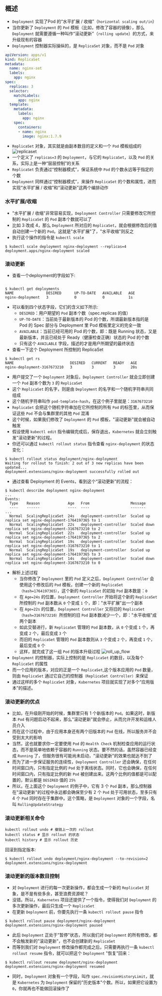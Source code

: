 ## 概述
- `Deployment` 实现了Pod 的“水平扩展 / 收缩”（`horizontal scaling out/in`）
- 当你更新了 `Deployment` 的 `Pod` 模板（比如，修改了容器的镜像），那么 `Deployment` 就需要遵循一种叫作“滚动更新”（`rolling update`）的方式，来升级现有的容器
- `Deployment` 控制器实际操纵的，是 `ReplicaSet` 对象，而不是 `Pod` 对象
```yaml
apiVersion: apps/v1
kind: ReplicaSet
metadata:
  name: nginx-set
  labels:
    app: nginx
spec:
  replicas: 3
  selector:
    matchLabels:
      app: nginx
  template:
    metadata:
      labels:
        app: nginx
    spec:
      containers:
      - name: nginx
        image: nginx:1.7.9
```
- `ReplicaSet` 对象，其实就是由副本数目的定义和一个 `Pod` 模板组成的
![replicaset](https://github.com/com-wushuang/goBasic/blob/main/image/replicaset.webp)
- 一个定义了 `replicas=3` 的 `Deployment`，与它的 `ReplicaSet`，以及 `Pod` 的关系，实际上是一种“层层控制”的关系
- `ReplicaSet` 负责通过“控制器模式”，保证系统中 `Pod` 的个数永远等于指定的个数
- `Deployment` 同样通过“控制器模式”，来操作 `ReplicaSet` 的个数和属性，进而实现“水平扩展 / 收缩”和“滚动更新”这两个编排动作

### 水平扩展/收缩
- "水平扩展 / 收缩"非常容易实现，`Deployment Controller` 只需要修改它所控制的 `ReplicaSet` 的 `Pod` 副本个数就可以了
- 比如 3 改成 4，那么 `Deployment` 所对应的 `ReplicaSet`，就会根据修改后的值自动创建一个新的 `Pod`。这就是"水平扩展"了，"水平收缩"则反之
- 执行这个操作的指令是 `kubectl scale`
```shell
$ kubectl scale deployment nginx-deployment --replicas=4
deployment.apps/nginx-deployment scaled
```

### 滚动更新
- 查看一个deployment的字段如下:
```shell

$ kubectl get deployments
NAME               DESIRED      UP-TO-DATE   AVAILABLE   AGE
nginx-deployment   3            0            0           1s
```
- 可以看到四个状态字段，它们的含义如下所示:
  - `DESIRED`：用户期望的 `Pod` 副本个数（spec.replicas 的值）
  - `UP-TO-DATE`：当前处于最新版本的 Pod 的个数，所谓最新版本指的是 Pod 的 Spec 部分与 Deployment 里 Pod 模板里定义的完全一致
  - `AVAILABLE`：当前已经可用的 Pod 的个数，即：既是 Running 状态，又是最新版本，并且已经处于 Ready（健康检查正确）状态的 Pod 的个数
  - 只有这个 `AVAILABLE` 字段，描述的才是用户所期望的最终状态
- 查看一下这个 Deployment 所控制的 ReplicaSet
```shell
$ kubectl get rs
NAME                          DESIRED   CURRENT   READY   AGE
nginx-deployment-3167673210   3         3         3       20s
```
- 用户提交了一个 `Deployment` 对象后，`Deployment Controller` 就会立即创建一个 `Pod` 副本个数为 `3` 的 `ReplicaSet`
- 这个 `ReplicaSet` 的名字，则是由 `Deployment` 的名字和一个随机字符串共同组成 
- 这个随机字符串叫作 `pod-template-hash`，在这个例子里就是：`3167673210`
- `ReplicaSet` 会把这个随机字符串加在它所控制的所有 `Pod` 的标签里，从而保证这些 `Pod` 不会与集群里的其他 `Pod` 混淆
- 这个时候，如果我们修改了 `Deployment` 的 `Pod` 模板，"滚动更新"就会被自动触发
- 假设使用 `kubectl edit` 指令编辑完成后，保存退出，`Kubernetes` 就会立刻触发"滚动更新"的过程。
- 你还可以通过 `kubectl rollout status` 指令查看 `nginx-deployment` 的状态变化：
```shell
$ kubectl rollout status deployment/nginx-deployment
Waiting for rollout to finish: 2 out of 3 new replicas have been updated...
deployment.extensions/nginx-deployment successfully rolled out
```
- 通过查看 Deployment 的 Events，看到这个“滚动更新”的流程：
```shell
$ kubectl describe deployment nginx-deployment
...
Events:
  Type    Reason             Age   From                   Message
  ----    ------             ----  ----                   -------
...
  Normal  ScalingReplicaSet  24s   deployment-controller  Scaled up replica set nginx-deployment-1764197365 to 1
  Normal  ScalingReplicaSet  22s   deployment-controller  Scaled down replica set nginx-deployment-3167673210 to 2
  Normal  ScalingReplicaSet  22s   deployment-controller  Scaled up replica set nginx-deployment-1764197365 to 2
  Normal  ScalingReplicaSet  19s   deployment-controller  Scaled down replica set nginx-deployment-3167673210 to 1
  Normal  ScalingReplicaSet  19s   deployment-controller  Scaled up replica set nginx-deployment-1764197365 to 3
  Normal  ScalingReplicaSet  14s   deployment-controller  Scaled down replica set nginx-deployment-3167673210 to 0
```
- 解析上述过程
  - 当你修改了 `Deployment` 里的 `Pod` 定义之后，`Deployment Controller` 会使用这个修改后的 `Pod` 模板，创建一个新的 `ReplicaSet（hash=1764197365）`，这个新的 `ReplicaSet` 的初始 `Pod` 副本数是：`0`
  - 在 `Age=24s` 的位置，`Deployment Controller` 开始将这个新的 `ReplicaSet` 所控制的 `Pod` 副本数从 `0` 个变成 `1` 个，即："水平扩展"出一个副本
  - 在 `Age=22s` 的位置，`Deployment Controller` 又将旧的 `ReplicaSet（hash=3167673210）`所控制的旧 `Pod` 副本数减少一个，即："水平收缩"成两个副本
  - 如此交替进行，新 `ReplicaSet` 管理的 `Pod` 副本数，从 `0` 个变成 `1` 个，再变成 `2` 个，最后变成 `3` 个
  - 而旧的 `ReplicaSet` 管理的 `Pod` 副本数则从 `3` 个变成 `2` 个，再变成 `1` 个，最后变成 `0` 个
  - 这样，就完成了这一组 `Pod` 的版本升级过程
![roll_up_flow](https://github.com/com-wushuang/goBasic/blob/main/image/roll_up_flow.webp)
- `Deployment` 的控制器，实际上控制的是 `ReplicaSet` 的数目，以及每个 `ReplicaSet` 的属性
- 而一个应用的版本，对应的正是一个 `ReplicaSet`,这个版本应用的 `Pod` 数量，则由 `ReplicaSet` 通过它自己的控制器`（ReplicaSet Controller）`来保证
- 通过这样的多个 `ReplicaSet` 对象，`Kubernetes` 项目就实现了对多个“应用版本”的描述。

### 滚动更新的优点
- 比如，在升级刚开始的时候，集群里只有 1 个新版本的 `Pod`。如果这时，新版本 `Pod` 有问题启动不起来，那么"滚动更新"就会停止，从而允许开发和运维人员介入
- 而在这个过程中，由于应用本身还有两个旧版本的 `Pod` 在线，所以服务并不会受到太大的影响
- 当然，这也就要求你一定要使用 `Pod` 的 `Health Check` 机制检查应用的运行状态，而不是简单地依赖于容器的 `Running` 状态。要不然的话，虽然容器已经变成 `Running` 了，但服务很有可能尚未启动，"滚动更新"的效果也就达不到了
- 而为了进一步保证服务的连续性，`Deployment Controller` 还会确保，在任何时间窗口内，只有指定比例的 `Pod` 处于离线状态。同时，它也会确保，在任何时间窗口内，只有指定比例的新 `Pod` 被创建出来。这两个比例的值都是可以配置的，默认都是 `DESIRED` 值的 `25%`
- 所以，在上面这个 `Deployment` 的例子中，它有 3 个 `Pod` 副本，那么控制器在"滚动更新"的过程中永远都会确保至少有 2 个 `Pod` 处于可用状态，至多只有 4 个 `Pod` 同时存在于集群中。这个策略，是 `Deployment` 对象的一个字段，名叫 `RollingUpdateStrategy`

### 滚动更新相关命令
```shell
kubectl rollout undo # 撤销上一次的 rollout
kubectl status # 显示 rollout 的状态
kubectl history # 显示 rollout 历史
```
回滚到指定版本:
```shell
$ kubectl rollout undo deployment/nginx-deployment --to-revision=2
deployment.extensions/nginx-deployment
```

### 滚动更新的版本数目控制
- 对 `Deployment` 进行的每一次更新操作，都会生成一个新的 `ReplicaSet` 对象，是不是有些多余，甚至浪费资源呢？
- 没错。所以，`Kubernetes` 项目还提供了一个指令，使得我们对 `Deployment` 的多次更新操作，最后只生成一个 `ReplicaSet`
- 在更新 `Deployment` 前，你要先执行一条 `kubectl rollout pause` 指令
```shell
$ kubectl rollout pause deployment/nginx-deployment
deployment.extensions/nginx-deployment paused
```
- 此后 `Deployment` 正处于"暂停"状态，所以我们对 `Deployment` 的所有修改，都不会触发新的"滚动更新"，也不会创建新的 `ReplicaSet`
- 而等到我们对 `Deployment` 修改操作都完成之后，只需要再执行一条 `kubectl rollout resume` 指令，就可以把这个 `Deployment` "恢复"回来：
```shell
$ kubectl rollout resume deployment/nginx-deployment
deployment.extensions/nginx-deployment resumed
```
- 同时，`Deployment` 对象有一个字段，叫作 `spec.revisionHistoryLimit`，就是 `Kubernetes` 为 `Deployment` 保留的"历史版本"个数。所以，如果把它设置为 `0`，你就再也不能做回滚操作了
